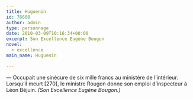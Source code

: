 ```yaml
---
title: Huguenin
id: 76608
author: admin
type: personnage
date: 2010-03-09T10:16:34+00:00
excerpt: Son Excellence Eugène Bougon
novel:
  - excellence
main_name: Huguenin

---
```

— Occupait une sinécure de six mille francs au ministère de l&rsquo;intérieur. Lorsqu&rsquo;il meurt [270], le ministre Rougon donne son emploi d&rsquo;inspecteur à Léon Béjuin. _(Son Excellence Eugène Bougon.)_